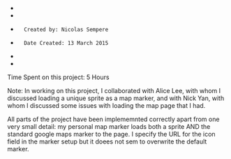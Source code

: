 *
*
*		Created by: Nicolas Sempere
*		Date Created: 13 March 2015
*
*

Time Spent on this project: 5 Hours

Note: In working on this project, I collaborated with Alice Lee,
	  with whom I discussed loading a unique sprite as a map marker,
	  and with Nick Yan, with whom I discussed some issues with loading 
	  the map page that I had.

All parts of the project have been implememnted correctly apart from one 
very small detail: my personal map marker loads both a sprite AND the 
standard google maps marker to the page. I specify the URL for the icon
field in the marker setup but it doees not sem to overwrite the default 
marker.
